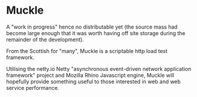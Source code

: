 Muckle
======

A "work in progress" hence no distributable yet (the source mass had become large enough
that it was worth having off site storage during the remainder of the development).

From the Scottish for "many", Muckle is a scriptable http load test framework.

Utilising the netty.io Netty "asynchronous event-driven network application framework" project 
and Mozilla Rhino Javascript engine, Muckle will hopefully provide something useful to those 
interested in web and web service performance.
